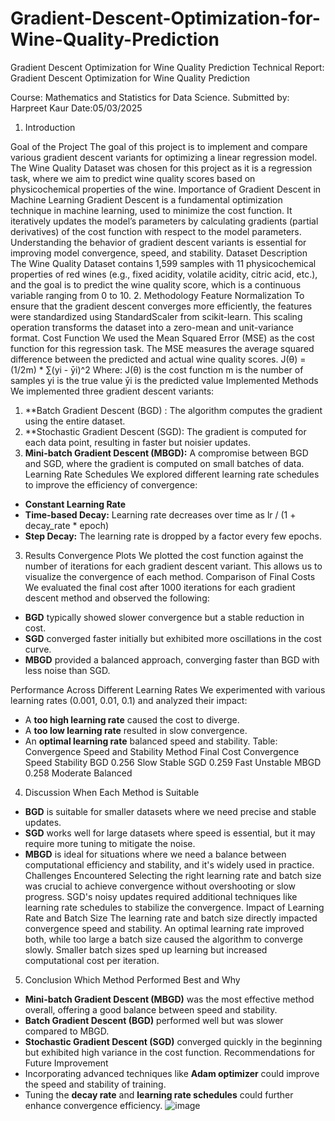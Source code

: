 # Gradient-Descent-Optimization-for-Wine-Quality-Prediction
Gradient Descent Optimization for Wine Quality Prediction
Technical Report: Gradient Descent Optimization for Wine Quality Prediction

Course: Mathematics and Statistics for Data Science.
Submitted by: Harpreet Kaur
Date:05/03/2025
1. Introduction

Goal of the Project
The goal of this project is to implement and compare various gradient descent variants for optimizing a linear regression model. The Wine Quality Dataset was chosen for this project as it is a regression task, where we aim to predict wine quality scores based on physicochemical properties of the wine.
Importance of Gradient Descent in Machine Learning
Gradient Descent is a fundamental optimization technique in machine learning, used to minimize the cost function. It iteratively updates the model’s parameters by calculating gradients (partial derivatives) of the cost function with respect to the model parameters. Understanding the behavior of gradient descent variants is essential for improving model convergence, speed, and stability.
Dataset Description
The Wine Quality Dataset contains 1,599 samples with 11 physicochemical properties of red wines (e.g., fixed acidity, volatile acidity, citric acid, etc.), and the goal is to predict the wine quality score, which is a continuous variable ranging from 0 to 10.
2. Methodology
Feature Normalization
To ensure that the gradient descent converges more efficiently, the features were standardized using StandardScaler from scikit-learn. This scaling operation transforms the dataset into a zero-mean and unit-variance format.
Cost Function
We used the Mean Squared Error (MSE) as the cost function for this regression task. The MSE measures the average squared difference between the predicted and actual wine quality scores.
J(θ) = (1/2m) * ∑(yi - ȳi)^2
Where:
  J(θ) is the cost function
  m is the number of samples
  yi is the true value
  ȳi is the predicted value
Implemented Methods
We implemented three gradient descent variants:
1. **Batch Gradient Descent (BGD) : The algorithm computes the gradient using the entire dataset.
2. **Stochastic Gradient Descent (SGD): The gradient is computed for each data point, resulting in faster but noisier updates.
3. **Mini-batch Gradient Descent (MBGD):** A compromise between BGD and SGD, where the gradient is computed on small batches of data.
Learning Rate Schedules
We explored different learning rate schedules to improve the efficiency of convergence:
- **Constant Learning Rate**
- **Time-based Decay:** Learning rate decreases over time as lr / (1 + decay_rate * epoch)
- **Step Decay:** The learning rate is dropped by a factor every few epochs.
3. Results
Convergence Plots
We plotted the cost function against the number of iterations for each gradient descent variant. This allows us to visualize the convergence of each method.
Comparison of Final Costs
We evaluated the final cost after 1000 iterations for each gradient descent method and observed the following:
- **BGD** typically showed slower convergence but a stable reduction in cost.
- **SGD** converged faster initially but exhibited more oscillations in the cost curve.
- **MBGD** provided a balanced approach, converging faster than BGD with less noise than SGD.

 
Performance Across Different Learning Rates
We experimented with various learning rates (0.001, 0.01, 0.1) and analyzed their impact:
- A **too high learning rate** caused the cost to diverge.
- A **too low learning rate** resulted in slow convergence.
- An **optimal learning rate** balanced speed and stability.
Table: Convergence Speed and Stability
Method	Final Cost	Convergence Speed	Stability
BGD	0.256	Slow	Stable
SGD	0.259	Fast	Unstable
MBGD	0.258	Moderate	Balanced
4. Discussion
 When Each Method is Suitable
- **BGD** is suitable for smaller datasets where we need precise and stable updates.
- **SGD** works well for large datasets where speed is essential, but it may require more tuning to mitigate the noise.
- **MBGD** is ideal for situations where we need a balance between computational efficiency and stability, and it's widely used in practice.
Challenges Encountered
Selecting the right learning rate and batch size was crucial to achieve convergence without overshooting or slow progress.
SGD's noisy updates required additional techniques like learning rate schedules to stabilize the convergence.
Impact of Learning Rate and Batch Size
The learning rate and batch size directly impacted convergence speed and stability. An optimal learning rate improved both, while too large a batch size caused the algorithm to converge slowly. Smaller batch sizes sped up learning but increased computational cost per iteration.
5. Conclusion
Which Method Performed Best and Why
- **Mini-batch Gradient Descent (MBGD)** was the most effective method overall, offering a good balance between speed and stability.
- **Batch Gradient Descent (BGD)** performed well but was slower compared to MBGD.
- **Stochastic Gradient Descent (SGD)** converged quickly in the beginning but exhibited high variance in the cost function.
Recommendations for Future Improvement
- Incorporating advanced techniques like **Adam optimizer** could improve the speed and stability of training.
- Tuning the **decay rate** and **learning rate schedules** could further enhance convergence efficiency.
![image](https://github.com/user-attachments/assets/a83e9be0-e517-41c1-b075-fe1faeaf1cb0)
